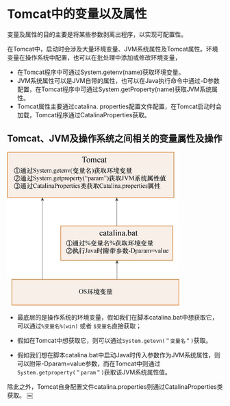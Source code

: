 # Tomcat中的变量以及属性

变量及属性的目的主要是将某些参数剥离出程序，以实现可配置性。

在Tomcat中，启动时会涉及大量环境变量、JVM系统属性及Tomcat属性。环境变量在操作系统中配置，也可以在批处理中添加或修改环境变量，

- 在Tomcat程序中可通过System.getenv(name)获取环境变量。
- JVM系统属性可以是JVM自带的属性，也可以在Java执行命令中通过-D参数配置，在Tomcat程序中可通过System.getProperty(name)获取JVM系统属性。
- Tomcat属性主要通过catalina. properties配置文件配置，在Tomcat启动时会加载，Tomcat程序通过CatalinaProperties获取。

## Tomcat、JVM及操作系统之间相关的变量属性及操作

<img src="../../assets/image-20201026121259158.png" alt="image-20201026121259158" style="zoom: 67%;" />



- 最底层的是操作系统的环境变量，假如我们在脚本catalina.bat中想获取它，可以通过`%变量名%(win)` 或者 `$变量名`直接获取；

- 假如在Tomcat中想获取它，则可以通过`System.getevn(＂变量名＂)`获取。
- 假如我们想在脚本catalina.bat中启动Java时传入参数作为JVM系统属性，则可以附带-Dparam=value参数，而在Tomcat中则通过`System.getproperty(＂param＂)`获取该JVM系统属性值。

除此之外，Tomcat自身配置文件catalina.properties则通过CatalinaProperties类获取。
￼

